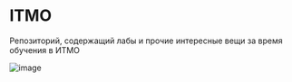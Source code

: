 # ITMO
Репозиторий, содержащий лабы и прочие интересные вещи за время обучения в ИТМО

![image](https://github.com/user-attachments/assets/cfcbc8c3-253a-4bbe-a225-0821f968b58c)

